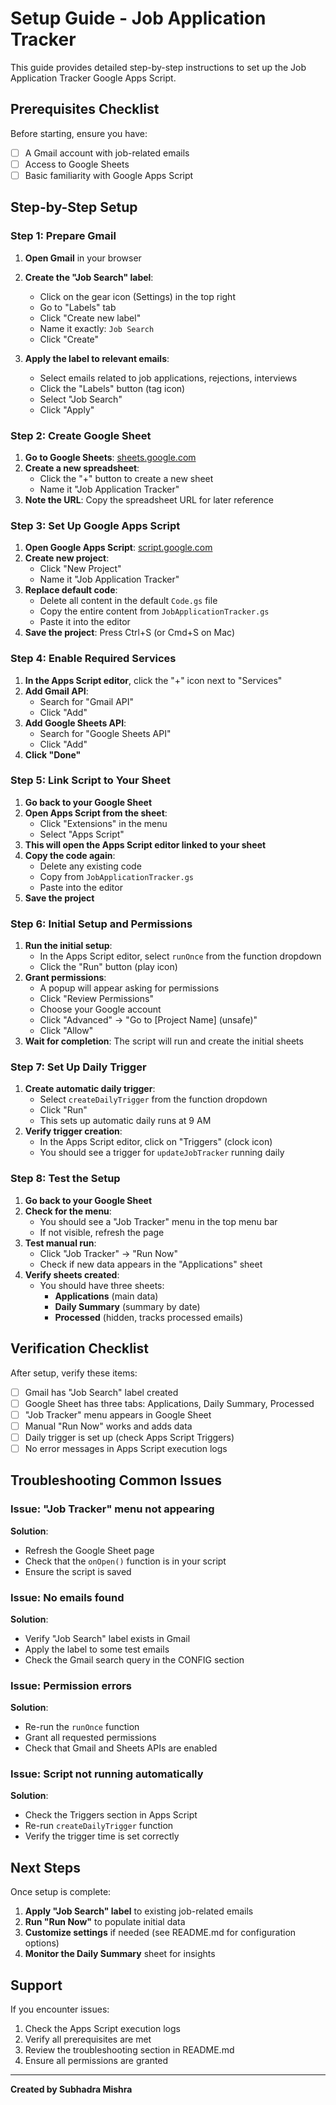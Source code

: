 # Setup Guide - Job Application Tracker

This guide provides detailed step-by-step instructions to set up the Job Application Tracker Google Apps Script.

## Prerequisites Checklist

Before starting, ensure you have:
- [ ] A Gmail account with job-related emails
- [ ] Access to Google Sheets
- [ ] Basic familiarity with Google Apps Script

## Step-by-Step Setup

### Step 1: Prepare Gmail

1. **Open Gmail** in your browser
2. **Create the "Job Search" label**:
   - Click on the gear icon (Settings) in the top right
   - Go to "Labels" tab
   - Click "Create new label"
   - Name it exactly: `Job Search`
   - Click "Create"

3. **Apply the label to relevant emails**:
   - Select emails related to job applications, rejections, interviews
   - Click the "Labels" button (tag icon)
   - Select "Job Search"
   - Click "Apply"

### Step 2: Create Google Sheet

1. **Go to Google Sheets**: [sheets.google.com](https://sheets.google.com)
2. **Create a new spreadsheet**:
   - Click the "+" button to create a new sheet
   - Name it "Job Application Tracker"
3. **Note the URL**: Copy the spreadsheet URL for later reference

### Step 3: Set Up Google Apps Script

1. **Open Google Apps Script**: [script.google.com](https://script.google.com)
2. **Create new project**:
   - Click "New Project"
   - Name it "Job Application Tracker"
3. **Replace default code**:
   - Delete all content in the default `Code.gs` file
   - Copy the entire content from `JobApplicationTracker.gs`
   - Paste it into the editor
4. **Save the project**: Press Ctrl+S (or Cmd+S on Mac)

### Step 4: Enable Required Services

1. **In the Apps Script editor**, click the "+" icon next to "Services"
2. **Add Gmail API**:
   - Search for "Gmail API"
   - Click "Add"
3. **Add Google Sheets API**:
   - Search for "Google Sheets API"
   - Click "Add"
4. **Click "Done"**

### Step 5: Link Script to Your Sheet

1. **Go back to your Google Sheet**
2. **Open Apps Script from the sheet**:
   - Click "Extensions" in the menu
   - Select "Apps Script"
3. **This will open the Apps Script editor linked to your sheet**
4. **Copy the code again**:
   - Delete any existing code
   - Copy from `JobApplicationTracker.gs`
   - Paste into the editor
5. **Save the project**

### Step 6: Initial Setup and Permissions

1. **Run the initial setup**:
   - In the Apps Script editor, select `runOnce` from the function dropdown
   - Click the "Run" button (play icon)
2. **Grant permissions**:
   - A popup will appear asking for permissions
   - Click "Review Permissions"
   - Choose your Google account
   - Click "Advanced" → "Go to [Project Name] (unsafe)"
   - Click "Allow"
3. **Wait for completion**: The script will run and create the initial sheets

### Step 7: Set Up Daily Trigger

1. **Create automatic daily trigger**:
   - Select `createDailyTrigger` from the function dropdown
   - Click "Run"
   - This sets up automatic daily runs at 9 AM
2. **Verify trigger creation**:
   - In the Apps Script editor, click on "Triggers" (clock icon)
   - You should see a trigger for `updateJobTracker` running daily

### Step 8: Test the Setup

1. **Go back to your Google Sheet**
2. **Check for the menu**:
   - You should see a "Job Tracker" menu in the top menu bar
   - If not visible, refresh the page
3. **Test manual run**:
   - Click "Job Tracker" → "Run Now"
   - Check if new data appears in the "Applications" sheet
4. **Verify sheets created**:
   - You should have three sheets:
     - **Applications** (main data)
     - **Daily Summary** (summary by date)
     - **Processed** (hidden, tracks processed emails)

## Verification Checklist

After setup, verify these items:

- [ ] Gmail has "Job Search" label created
- [ ] Google Sheet has three tabs: Applications, Daily Summary, Processed
- [ ] "Job Tracker" menu appears in Google Sheet
- [ ] Manual "Run Now" works and adds data
- [ ] Daily trigger is set up (check Apps Script Triggers)
- [ ] No error messages in Apps Script execution logs

## Troubleshooting Common Issues

### Issue: "Job Tracker" menu not appearing
**Solution**: 
- Refresh the Google Sheet page
- Check that the `onOpen()` function is in your script
- Ensure the script is saved

### Issue: No emails found
**Solution**:
- Verify "Job Search" label exists in Gmail
- Apply the label to some test emails
- Check the Gmail search query in the CONFIG section

### Issue: Permission errors
**Solution**:
- Re-run the `runOnce` function
- Grant all requested permissions
- Check that Gmail and Sheets APIs are enabled

### Issue: Script not running automatically
**Solution**:
- Check the Triggers section in Apps Script
- Re-run `createDailyTrigger` function
- Verify the trigger time is set correctly

## Next Steps

Once setup is complete:

1. **Apply "Job Search" label** to existing job-related emails
2. **Run "Run Now"** to populate initial data
3. **Customize settings** if needed (see README.md for configuration options)
4. **Monitor the Daily Summary** sheet for insights

## Support

If you encounter issues:
1. Check the Apps Script execution logs
2. Verify all prerequisites are met
3. Review the troubleshooting section in README.md
4. Ensure all permissions are granted

---

**Created by Subhadra Mishra**
